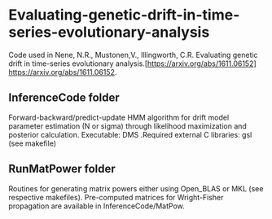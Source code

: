 Evaluating-genetic-drift-in-time-series-evolutionary-analysis
=============================================================

Code used in Nene, N.R., Mustonen,V., Illingworth, C.R. Evaluating genetic drift in time-series evolutionary analysis.[https://arxiv.org/abs/1611.06152] https://arxiv.org/abs/1611.06152.


InferenceCode folder
-------------------
Forward-backward/predict-update HMM algorithm for drift model parameter estimation (N or sigma) through likelihood maximization and posterior calculation. Executable: DMS .Required external C libraries: gsl (see makefile) 

RunMatPower folder
------------------
Routines for generating matrix powers either using Open_BLAS or MKL (see respective makefiles). Pre-computed matrices for Wright-Fisher propagation are available in InferenceCode/MatPow.

